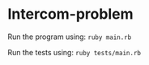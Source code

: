 # Intercom-problem

Run the program using:
`ruby main.rb`

Run the tests using:
`ruby tests/main.rb`
